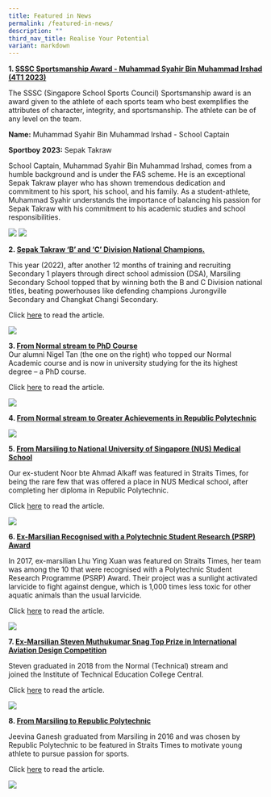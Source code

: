 ```yaml
---
title: Featured in News
permalink: /featured-in-news/
description: ""
third_nav_title: Realise Your Potential
variant: markdown
---
```

**1\. <u> SSSC Sportsmanship Award - Muhammad Syahir Bin Muhammad Irshad (4T1 2023)</u>**  

The SSSC (Singapore School Sports Council) Sportsmanship award is&nbsp;an award given to the athlete of each sports team who best exemplifies the attributes of character, integrity, and sportsmanship. The athlete can be of any level on the team.


**Name:** Muhammad Syahir Bin Muhammad Irshad - School Captain

**Sportboy 2023:** Sepak Takraw


School Captain, Muhammad Syahir Bin Muhammad Irshad, comes from a humble background and is under the FAS scheme. He is an exceptional Sepak Takraw player who has shown tremendous dedication and commitment to his sport, his school, and his family. As a student-athlete, Muhammad Syahir understands the importance of balancing his passion for Sepak Takraw with his commitment to his academic studies and school responsibilities.

![](/images/Syahir_Sportsboy_Edited.jpg)
![](/images/Syahir_Sportsboy_2.jpg)
<br>

**2\. <u>Sepak Takraw ‘B’ and ‘C’ Division National Champions.</u>**  

	
This year (2022), after another 12 months of training and recruiting Secondary 1 players through direct school admission (DSA), Marsiling Secondary School topped that by winning both the B and C Division national titles, beating powerhouses like defending champions Jurongville Secondary and Changkat Changi Secondary.

Click&nbsp;[here](/files/School-sports_-How-Marsiling-Secondary-became-sepak-takraw-kings-_-The-Straits-Times.pdf)&nbsp;to read the article.

![](/images/sepak.jpeg)
	
**3\. <u>From Normal stream to PhD Course</u>**  
Our alumni Nigel Tan (the one on the right) who topped our Normal Academic course and is now in university studying for the its highest degree – a PhD course.&nbsp;

Click&nbsp;[here](https://www.straitstimes.com/singapore/education/from-normal-stream-to-phd-course)&nbsp;to read the article.

![](/images/Nigel-PhD-1024x957.jpeg)

**4\. <u>From Normal stream to Greater Achievements in Republic Polytechnic</u>**

![](/images/LKY-award.jpeg)

**5\. <u>From Marsiling to National University of Singapore (NUS) Medical School</u>**

Our ex-student Noor bte Ahmad Alkaff was featured in Straits Times, for being the rare few that was offered a place in NUS Medical school, after completing her diploma in Republic Polytechnic. &nbsp;

Click&nbsp;[here](https://www.asiaone.com/singapore/polytechnic-duo-line-become-doctors)&nbsp;to read the article.

![](/images/NUS-medical-school-1024x577.jpeg)

**6\. <u>Ex-Marsilian Recognised with a Polytechnic Student Research (PSRP) Award</u>**

In 2017, ex-marsilian Lhu Ying Xuan was featured on Straits Times, her team was among the 10 that were recognised with a Polytechnic Student Research Programme (PSRP) Award. Their project was a sunlight activated larvicide to fight against dengue, which is 1,000 times less toxic for other aquatic animals than the usual larvicide.

Click&nbsp;[here](https://www.straitstimes.com/singapore/education/poly-students-win-recognition-for-rd-breakthroughs)&nbsp;to read the article.

![](/images/12.jpeg)

**7\. <u>Ex-Marsilian Steven Muthukumar Snag Top Prize in International Aviation Design Competition</u>**

Steven graduated in 2018 from the Normal (Technical) stream and joined&nbsp;the Institute of Technical Education College Central.&nbsp;

Click&nbsp;[here](https://www.straitstimes.com/singapore/transport/ite-students-snag-top-prize-in-international-aviation-design-competition)&nbsp;to read the article.

![](/images/1-13.jpeg)

**8\. <u>From Marsiling to Republic Polytechnic</u>**

Jeevina Ganesh graduated from Marsiling in 2016 and was chosen by Republic Polytechnic to be featured in Straits Times to motivate young athlete to pursue passion for sports.

Click&nbsp;[here](https://www.straitstimes.com/singapore/education/young-athlete-on-track-to-pursue-passion-for-sports)&nbsp;to read the article.

![](/images/Jeevina-online-1024x721.jpeg)
